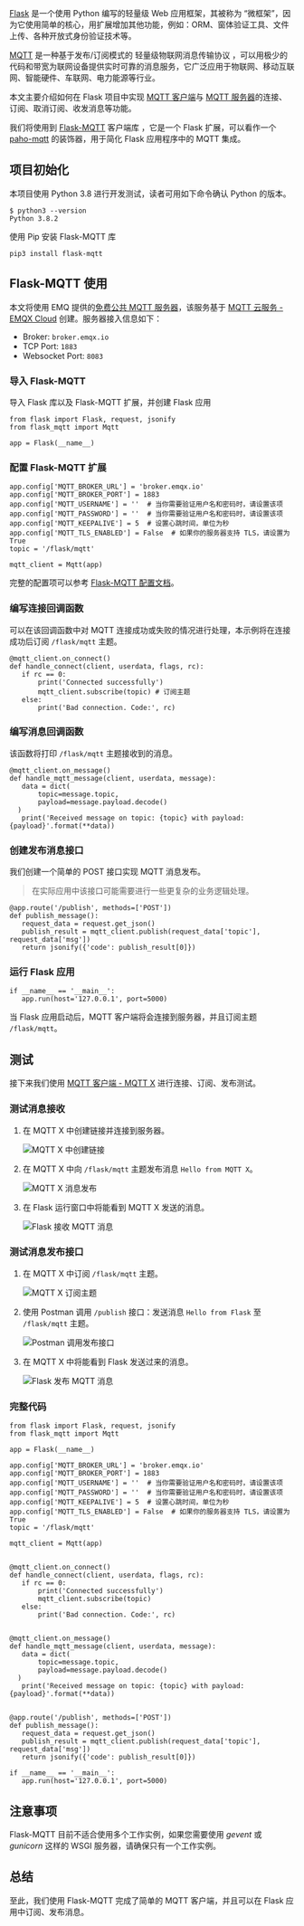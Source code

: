 [Flask](https://flask.palletsprojects.com/en/2.1.x/) 是一个使用 Python 编写的轻量级 Web 应用框架，其被称为 “微框架”，因为它使用简单的核心，用扩展增加其他功能，例如：ORM、窗体验证工具、文件上传、各种开放式身份验证技术等。

[MQTT](https://www.emqx.com/zh/mqtt) 是一种基于发布/订阅模式的 轻量级物联网消息传输协议 ，可以用极少的代码和带宽为联网设备提供实时可靠的消息服务，它广泛应用于物联网、移动互联网、智能硬件、车联网、电力能源等行业。

本文主要介绍如何在 Flask 项目中实现 [MQTT 客户端](https://www.emqx.com/zh/blog/introduction-to-the-commonly-used-mqtt-client-library)与 [MQTT 服务器](https://www.emqx.io/zh)的连接、订阅、取消订阅、收发消息等功能。

我们将使用到 [Flask-MQTT](https://flask-mqtt.readthedocs.io/en/latest/index.html) 客户端库 ，它是一个 Flask 扩展，可以看作一个 [paho-mqtt](https://www.eclipse.org/paho/clients/python/) 的装饰器，用于简化 Flask 应用程序中的 MQTT 集成。

## 项目初始化

本项目使用 Python 3.8 进行开发测试，读者可用如下命令确认 Python 的版本。

```
$ python3 --version
Python 3.8.2
```

使用 Pip 安装 Flask-MQTT 库

```
pip3 install flask-mqtt
```

## Flask-MQTT 使用

本文将使用 EMQ 提供的[免费公共 MQTT 服务器](https://www.emqx.com/zh/mqtt/public-mqtt5-broker)，该服务基于 [MQTT 云服务 - EMQX Cloud](https://www.emqx.com/en/cloud) 创建。服务器接入信息如下：

- Broker: `broker.emqx.io`
- TCP Port: `1883`
- Websocket Port: `8083`

### 导入 Flask-MQTT

导入 Flask 库以及 Flask-MQTT 扩展，并创建 Flask 应用

```
from flask import Flask, request, jsonify
from flask_mqtt import Mqtt

app = Flask(__name__)
```

### 配置 Flask-MQTT 扩展

```
app.config['MQTT_BROKER_URL'] = 'broker.emqx.io'
app.config['MQTT_BROKER_PORT'] = 1883
app.config['MQTT_USERNAME'] = ''  # 当你需要验证用户名和密码时，请设置该项
app.config['MQTT_PASSWORD'] = ''  # 当你需要验证用户名和密码时，请设置该项
app.config['MQTT_KEEPALIVE'] = 5  # 设置心跳时间，单位为秒
app.config['MQTT_TLS_ENABLED'] = False  # 如果你的服务器支持 TLS，请设置为 True
topic = '/flask/mqtt'

mqtt_client = Mqtt(app)
```

完整的配置项可以参考 [Flask-MQTT 配置文档](https://flask-mqtt.readthedocs.io/en/latest/configuration.html)。

### 编写连接回调函数

可以在该回调函数中对 MQTT 连接成功或失败的情况进行处理，本示例将在连接成功后订阅 `/flask/mqtt` 主题。

```
@mqtt_client.on_connect()
def handle_connect(client, userdata, flags, rc):
   if rc == 0:
       print('Connected successfully')
       mqtt_client.subscribe(topic) # 订阅主题
   else:
       print('Bad connection. Code:', rc)
```

### 编写消息回调函数

该函数将打印 `/flask/mqtt` 主题接收到的消息。

```
@mqtt_client.on_message()
def handle_mqtt_message(client, userdata, message):
   data = dict(
       topic=message.topic,
       payload=message.payload.decode()
  )
   print('Received message on topic: {topic} with payload: {payload}'.format(**data))
```

### 创建发布消息接口

我们创建一个简单的 POST 接口实现 MQTT 消息发布。

> 在实际应用中该接口可能需要进行一些更复杂的业务逻辑处理。

```
@app.route('/publish', methods=['POST'])
def publish_message():
   request_data = request.get_json()
   publish_result = mqtt_client.publish(request_data['topic'], request_data['msg'])
   return jsonify({'code': publish_result[0]})
```

### 运行 Flask 应用

```
if __name__ == '__main__':
   app.run(host='127.0.0.1', port=5000)
```

当 Flask 应用启动后，MQTT 客户端将会连接到服务器，并且订阅主题 `/flask/mqtt`。

## 测试

接下来我们使用 [MQTT 客户端 - MQTT X](https://mqttx.app/zh) 进行连接、订阅、发布测试。

### 测试消息接收

1. 在 MQTT X 中创建链接并连接到服务器。

   ![MQTT X 中创建链接](https://assets.emqx.com/images/0813905d4d732565476cdbf5275a65e2.png)

2. 在 MQTT X 中向 `/flask/mqtt` 主题发布消息 `Hello from MQTT X`。

   ![MQTT X 消息发布](https://assets.emqx.com/images/b4b533b9113da3735304c7b38397aa12.png)

3. 在 Flask 运行窗口中将能看到 MQTT X 发送的消息。

   ![Flask 接收 MQTT 消息](https://assets.emqx.com/images/ce56d6aa495c5193f0fe8fd63c911c40.png)


### 测试消息发布接口

1. 在 MQTT X 中订阅 `/flask/mqtt` 主题。

   ![MQTT X 订阅主题](https://assets.emqx.com/images/b2d98f1d30a9158444c2894294014dcf.png)

2. 使用 Postman 调用 `/publish` 接口：发送消息 `Hello from Flask` 至 `/flask/mqtt` 主题。

   ![Postman 调用发布接口](https://assets.emqx.com/images/901ac5434b526edd82c413c26cf21c72.png)

3. 在 MQTT X 中将能看到 Flask 发送过来的消息。

   ![Flask 发布 MQTT 消息](https://assets.emqx.com/images/3bcb310ab66fdb20b2f3d169673dd4b7.png)


### 完整代码

```
from flask import Flask, request, jsonify
from flask_mqtt import Mqtt

app = Flask(__name__)

app.config['MQTT_BROKER_URL'] = 'broker.emqx.io'
app.config['MQTT_BROKER_PORT'] = 1883
app.config['MQTT_USERNAME'] = ''  # 当你需要验证用户名和密码时，请设置该项
app.config['MQTT_PASSWORD'] = ''  # 当你需要验证用户名和密码时，请设置该项
app.config['MQTT_KEEPALIVE'] = 5  # 设置心跳时间，单位为秒
app.config['MQTT_TLS_ENABLED'] = False  # 如果你的服务器支持 TLS，请设置为 True
topic = '/flask/mqtt'

mqtt_client = Mqtt(app)


@mqtt_client.on_connect()
def handle_connect(client, userdata, flags, rc):
   if rc == 0:
       print('Connected successfully')
       mqtt_client.subscribe(topic)
   else:
       print('Bad connection. Code:', rc)


@mqtt_client.on_message()
def handle_mqtt_message(client, userdata, message):
   data = dict(
       topic=message.topic,
       payload=message.payload.decode()
  )
   print('Received message on topic: {topic} with payload: {payload}'.format(**data))


@app.route('/publish', methods=['POST'])
def publish_message():
   request_data = request.get_json()
   publish_result = mqtt_client.publish(request_data['topic'], request_data['msg'])
   return jsonify({'code': publish_result[0]})

if __name__ == '__main__':
   app.run(host='127.0.0.1', port=5000)
```

## 注意事项

Flask-MQTT 目前不适合使用多个工作实例，如果您需要使用 *gevent* 或 *gunicorn* 这样的 WSGI 服务器，请确保只有一个工作实例。

## 总结

至此，我们使用 Flask-MQTT 完成了简单的 MQTT 客户端，并且可以在 Flask 应用中订阅、发布消息。
